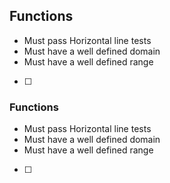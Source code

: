 ## Functions
- Must pass Horizontal line tests
- Must have a well defined domain
- Must have a well defined range


- [ ]### Functions
- Must pass Horizontal line tests
- Must have a well defined domain
- Must have a well defined range


- [ ]